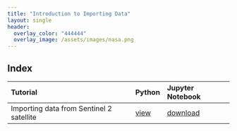 ```yaml
---
title: "Introduction to Importing Data"
layout: single
header:
  overlay_color: "444444"
  overlay_image: /assets/images/nasa.png
---
```




## Index

| Tutorial | Python | Jupyter Notebook |
|:--|:--|:--|
|Importing data from Sentinel 2 satellite | [view](ImportingImages.md) | [download](../tutorials/Sentinel2_STAC.ipynb)|
